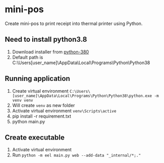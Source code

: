 # mini-pos
Create mini-pos to print receipt into thermal printer using Python.

## Need to install python3.8

1. Download installer from [python-380](https://www.python.org/downloads/release/python-380/)
2. Default path is C:\Users\[user_name]\AppData\Local\Programs\Python\Python38

## Running application

1. Create virtual environment `C:\Users\[user_name]\AppData\Local\Programs\Python\Python38\python.exe -m venv venv`
2. Will create `venv` as new folder
3. Activate virtual environment `venv\Scripts\active`
4. pip install -r requirement.txt
5. python main.py

## Create executable

1. Activate virtual environment
2. Run `python -m eel main.py web --add-data "_internal/*;."`